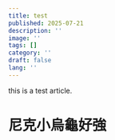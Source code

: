 ```yaml
---
title: test
published: 2025-07-21
description: ''
image: ''
tags: []
category: ''
draft: false 
lang: ''
---
```

this is a test article.
# 尼克小烏龜好強